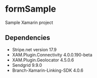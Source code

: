 # formSample
Sample Xamarin project

## Dependencies
- Stripe.net version 17.9
- XAM.Plugin.Connectivity 4.0.0.190-beta
- XAM.Plugin.Geolocator 4.5.0.6
- Sendgrid 9.9.0
- Branch-Xamarin-Linking-SDK 4.0.6 
